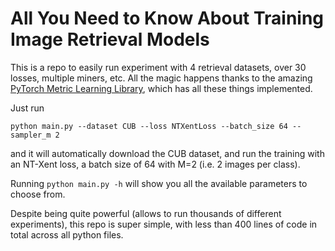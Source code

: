 # All You Need to Know About Training Image Retrieval Models

This is a repo to easily run experiment with 4 retrieval datasets, over 30 losses, multiple miners, etc.
All the magic happens thanks to the amazing [PyTorch Metric Learning Library](https://kevinmusgrave.github.io/pytorch-metric-learning/), which has all these things implemented.

Just run
```
python main.py --dataset CUB --loss NTXentLoss --batch_size 64 --sampler_m 2
```
and it will automatically download the CUB dataset, and run the training with an NT-Xent loss, a batch size of 64 with M=2 (i.e. 2 images per class).

Running `python main.py -h` will show you all the available parameters to choose from.

Despite being quite powerful (allows to run thousands of different experiments), this repo is super simple, with less than 400 lines of code in total across all python files.
